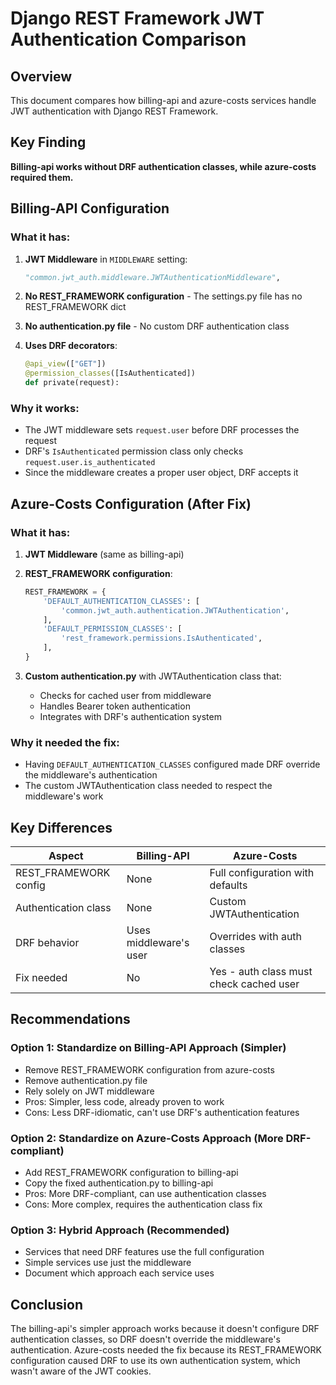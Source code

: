# Django REST Framework JWT Authentication Comparison

## Overview
This document compares how billing-api and azure-costs services handle JWT authentication with Django REST Framework.

## Key Finding
**Billing-api works without DRF authentication classes, while azure-costs required them.**

## Billing-API Configuration

### What it has:
1. **JWT Middleware** in `MIDDLEWARE` setting:
   ```python
   "common.jwt_auth.middleware.JWTAuthenticationMiddleware",
   ```

2. **No REST_FRAMEWORK configuration** - The settings.py file has no REST_FRAMEWORK dict

3. **No authentication.py file** - No custom DRF authentication class

4. **Uses DRF decorators**:
   ```python
   @api_view(["GET"])
   @permission_classes([IsAuthenticated])
   def private(request):
   ```

### Why it works:
- The JWT middleware sets `request.user` before DRF processes the request
- DRF's `IsAuthenticated` permission class only checks `request.user.is_authenticated`
- Since the middleware creates a proper user object, DRF accepts it

## Azure-Costs Configuration (After Fix)

### What it has:
1. **JWT Middleware** (same as billing-api)

2. **REST_FRAMEWORK configuration**:
   ```python
   REST_FRAMEWORK = {
       'DEFAULT_AUTHENTICATION_CLASSES': [
           'common.jwt_auth.authentication.JWTAuthentication',
       ],
       'DEFAULT_PERMISSION_CLASSES': [
           'rest_framework.permissions.IsAuthenticated',
       ],
   }
   ```

3. **Custom authentication.py** with JWTAuthentication class that:
   - Checks for cached user from middleware
   - Handles Bearer token authentication
   - Integrates with DRF's authentication system

### Why it needed the fix:
- Having `DEFAULT_AUTHENTICATION_CLASSES` configured made DRF override the middleware's authentication
- The custom JWTAuthentication class needed to respect the middleware's work

## Key Differences

| Aspect | Billing-API | Azure-Costs |
|--------|-------------|-------------|
| REST_FRAMEWORK config | None | Full configuration with defaults |
| Authentication class | None | Custom JWTAuthentication |
| DRF behavior | Uses middleware's user | Overrides with auth classes |
| Fix needed | No | Yes - auth class must check cached user |

## Recommendations

### Option 1: Standardize on Billing-API Approach (Simpler)
- Remove REST_FRAMEWORK configuration from azure-costs
- Remove authentication.py file
- Rely solely on JWT middleware
- Pros: Simpler, less code, already proven to work
- Cons: Less DRF-idiomatic, can't use DRF's authentication features

### Option 2: Standardize on Azure-Costs Approach (More DRF-compliant)
- Add REST_FRAMEWORK configuration to billing-api
- Copy the fixed authentication.py to billing-api
- Pros: More DRF-compliant, can use authentication classes
- Cons: More complex, requires the authentication class fix

### Option 3: Hybrid Approach (Recommended)
- Services that need DRF features use the full configuration
- Simple services use just the middleware
- Document which approach each service uses

## Conclusion
The billing-api's simpler approach works because it doesn't configure DRF authentication classes, so DRF doesn't override the middleware's authentication. Azure-costs needed the fix because its REST_FRAMEWORK configuration caused DRF to use its own authentication system, which wasn't aware of the JWT cookies.